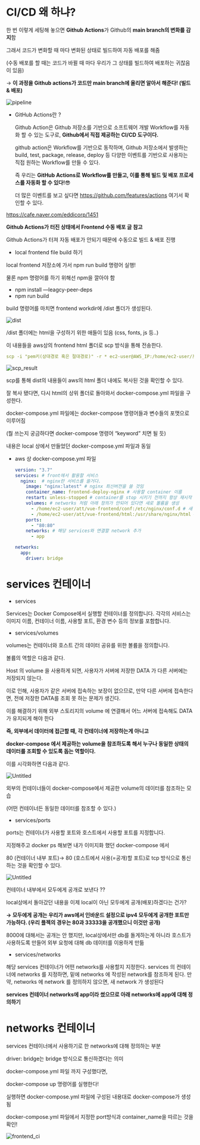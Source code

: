 # CI/CD 왜 하냐?

한 번 이렇게 세팅해 놓으면 **Github Actions**가 Github의 **main branch의 변화를 감지**함

그래서 코드가 변화할 때 마다 변화된 상태로 빌드하여 자동 배포를 해줌

(수동 배포를 할 때는 코드가 바뀔 때 마다 우리가 그 상태를 빌드하여 배포하는 귀찮음이 있음)

→ **이 과정을 Github actions가 코드만 main branch에 올리면 알아서 해준다! (빌드 & 배포)**

![pipeline](https://github.com/user-attachments/assets/5917b0a0-4ac8-474e-af1b-4a2aca30a983)


- GitHub Actions란 ?
    
    Github Action은 Github 저장소를 기반으로 소프트웨어 개발 Workflow를 자동화 할 수 있는 도구로, **Github에서 직접 제공하는 CI/CD 도구이다.**
    
    github action은 Workflow를 기반으로 동작하며, Github 저장소에서 발생하는 build, test, package, release, deploy 등 다양한 이벤트를 기반으로 사용자는 직접 원하는 Workflow를 
    만들 수 있다.
    
    즉 우리는 **GitHub Actions로** **Workflow를 만들고, 이를 통해 빌드 및 배포 프로세스를 자동화 할 수 있다!**😎
    
    더 많은 이벤트를 보고 싶다면 https://github.com/features/actions 여기서 확인할 수 있다.

https://cafe.naver.com/eddicorp/1451

**Github Actions가 터진 상태에서 Frontend 수동 배포 글 참고**

Github Actions가 터져 자동 배포가 안되기 때문에 수동으로 빌드 & 배포 진행

- local frontend file build 하기

local frontend 저장소에 가서 npm run build 명령어 실행!

물론 npm 명령어를 하기 위해선 npm을 깔아야 함

- npm install —leagcy-peer-deps
- npm run build

build 명령어를 마치면 frontend workdir에 /dist 폴더가 생성된다.  

![dist](https://github.com/user-attachments/assets/23fd969b-3ca4-47ca-a108-c6612b69f4fe)


/dist 폴더에는 html을 구성하기 위한 애들이 있음 (css, fonts, js 등..)

이 내용들을 aws상의 frontend html 폴더로 scp 방식을 통해 전송한다.

```yaml
scp -i "pem키(상대경로 혹은 절대경로)" -r * ec2-user@AWS_IP:/home/ec2-user/프로젝트팀/vue-frontend/html/
```

![scp_result](https://github.com/user-attachments/assets/64744bbe-5935-47e9-84d0-c50d72638e67)  

scp를 통해 dist의 내용들이 aws의 html 폴더 내에도 복사된 것을 확인할 수 있다.

잘 복사 됐다면, 다시 html의 상위 폴더로 돌아와서 docker-compose.yml 파일을 구성한다.

docker-compose.yml 파일에는 docker-compose 명령어들과 변수들의 포맷으로 이루어짐

(뭘 쓰는지 궁금하다면 docker-compose 명령어 “keyword” 치면 될 듯)

내용은 local 상에서 만들었던 docker-compose.yml 파일과 동일

- aws 상 docker-compose.yml 파일
    
    
    ```yaml
    version: "3.7"
    services: # front에서 활용할 서비스
      nginx:  # nginx란 서비스를 쓸거다.
        image: "nginx:latest" # nginx 최신버전을 쓸 것임
        container_name: frontend-deploy-nginx # 사용할 container 이름
        restart: unless-stopped # container를 stop 시키기 전까지 항상 재시작
        volumes: # networks 처럼 아래 정의가 안되어 있다면 새로 볼륨을 생성
          - /home/ec2-user/att/vue-frontend/conf:/etc/nginx/conf.d # 새 볼륨을 생성해서 연결
          - /home/ec2-user/att/vue-frontend/html:/usr/share/nginx/html # 새 볼륨을 생성해서 연결
        ports: 
          - "80:80"
        networks: # 해당 services와 연결할 network 추가
          - app
    
    networks:
      app:
        driver: bridge
    ```
    
# services 컨테이너

  - services
    
  Services는 Docker Compose에서 실행할 컨테이너를 정의합니다. 
  각각의 서비스는 이미지 이름, 컨테이너 이름, 사용할 포트, 환경 변수 등의 
  정보를 포함합니다.
    
  - services/volumes
    
  volumes는 컨테이너와 호스트 간의 데이터 공유를 위한 볼륨을 정의합니다.
    
  볼륨의 역할은 다음과 같다.
    
  Host 의 volume 을 사용하게 되면, 사용자가 서버에 저장한 DATA 가 다른 서버에는 저장되지 않는다. 
    
  이로 인해, 사용자가 같은 서버에 접속하는 보장이 없으므로, 만약 다른 서버에 접속한다면, 전에 저장한 DATA를 조회 못 하는 문제가 생긴다. 
    
  이를 해결하기 위해 외부 스토리지의 volume 에 연결해서 어느 서버에 접속해도 DATA가 유지되게 해야 한다
    
  **즉, 외부에서 데이터에 접근할 때, 각 컨테이너에 저장하는게 아니고**
    
  **docker-compose 에서 제공하는 volume을 참조하도록 해서 누구나 동일한 상태의 데이터를 조회할 수 있도록 돕는 역할이다.**
    
  이를 시각화하면 다음과 같다.
    
  ![Untitled](https://prod-files-secure.s3.us-west-2.amazonaws.com/a6b22cb1-0923-4019-95a9-9a67b1a2bbea/377090be-0ce9-4f3f-9dd4-7656393abac0/Untitled.png)
    
  외부의 컨테이너들이 docker-compose에서 제공한 volume의 데이터를 참조하는 모습
    
  (어떤 컨테이너든 동일한 데이터를  참조할 수 있다.) 
    
  - services/ports
    
  ports는 컨테이너가 사용할 포트와 호스트에서 사용할 포트를 지정합니다.
    
  지정해주고 docker ps 해보면 내가 이미지화 했던 docker-compose 에서
    
  80 (컨테이너 내부 포트)→ 80 (호스트에서 사용(=공개)할 포트)로 
  tcp 방식으로 통신하는 것을 확인할 수 있다.
    
  ![Untitled](https://prod-files-secure.s3.us-west-2.amazonaws.com/a6b22cb1-0923-4019-95a9-9a67b1a2bbea/55eeeb2c-5ff7-4136-be39-1abe9ace85c3/Untitled.png)
    
  컨테이너 내부에서 모두에게 공개로 보낸다 ??
    
  local상에서 돌아갔던 내용을 이제 local이 아닌 모두에게 공개(배포)하겠다는 건가?
    
  **→ 모두에게 공개는 우리가 aws에서 인바운드 설정으로 ipv4 모두에게 공개한 포트만 
  가능하다. (우리 플젝의 경우는 80과 33333을 공개했으니 이것만 공개)**
    
  8000에 대해서는 공개는 안 했지만, local상에서만 db를 돌게하는게 아니라 호스트가 
  사용하도록 만들어 외부 요청에 대해 db 데이터를 이용하게 만듦
    
  - services/networks
    
  해당 services 컨테이너가 어떤 networks를 사용할지 지정한다.
  services 의 컨테이너에 networks 를 지정하면, 밑에 networks 에 작성된 network를 
  참조하게 된다. 만약, networks 에 network 를 정의하지 않으면, 새 network 가 생성된다
    
  **services 컨테이너 networks에 app이라 썼으므로 아래 networks에 app에 대해 정의하기** 
    
  # networks 컨테이너
    
  services 컨테이너에서 사용하기로 한 networks에 대해 정의하는 부분
    
  driver: bridge는 bridge 방식으로 통신하겠다는 의미
    

docker-compose.yml 파일 까지 구성했다면,

docker-compose up 명령어를 실행한다!

실행하면 docker-compose.yml 파일에 구성된 내용대로 docker-compose가 생성됨

docker-compose.yml 파일에서 지정한 port방식과 container_name을 따르는 것을 확인!

![frontend_ci](https://github.com/user-attachments/assets/eee661ee-1a1a-4ace-8250-4d527005b425)
